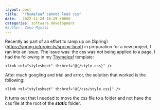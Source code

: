 ```yaml
---
layout: post
title:  "Thymeleaf cannot load css"
date:   2022-11-24 16:29 +0000
categories: software development
#author: Zuko Mgwili
---
```


Recently as part of an effort to ramp up on (Spring)(https://spring.io/projects/spring-boot) in preparation for a new project, I ran into an issue. The issue was: the css was not being applied to a page. I had the following in my [Thymeleaf](https://www.thymeleaf.org/) template:

```
<link rel="stylesheet" th:href="@{/style.css}" />
```

After much googling and trial and error, the solution that worked is the following:

```
<link rel="stylesheet" th:href="@{/css/style.css}" />
```

It turns out that I needed to move the css file to a folder and not have the css file  at the root of the ***static*** folder.